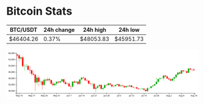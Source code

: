 # Bitcoin Stats

BTC/USDT|24h change|24h high|24h low|
|---|---|---|---|
|$46404.26|0.37%|$48053.83|$45951.73|

<img src="./chart.svg">
